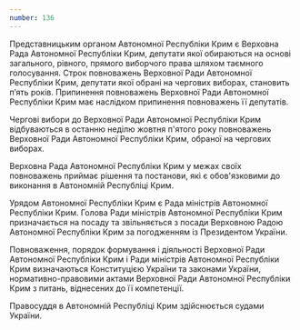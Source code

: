 ```yaml
---
number: 136
---
```


Представницьким органом Автономної Республіки Крим є Верховна Рада Автономної Республіки Крим, депутати якої обираються
на основі загального, рівного, прямого виборчого права шляхом таємного голосування. Строк повноважень Верховної Ради
Автономної Республіки Крим, депутати якої обрані на чергових виборах, становить п’ять років. Припинення повноважень
Верховної Ради Автономної Республіки Крим має наслідком припинення повноважень її депутатів.

Чергові вибори до Верховної Ради Автономної Республіки Крим відбуваються в останню неділю жовтня п'ятого року
повноважень Верховної Ради Автономної Республіки Крим, обраної на чергових виборах.

Верховна Рада Автономної Республіки Крим у межах своїх повноважень приймає рішення та постанови, які є обов'язковими до
виконання в Автономній Республіці Крим.

Урядом Автономної Республіки Крим є Рада міністрів Автономної Республіки Крим. Голова Ради міністрів Автономної
Республіки Крим призначається на посаду та звільняється з посади Верховною Радою Автономної Республіки Крим за
погодженням із Президентом України.

Повноваження, порядок формування і діяльності Верховної Ради Автономної Республіки Крим і Ради міністрів Автономної
Республіки Крим визначаються Конституцією України та законами України, нормативно-правовими актами Верховної Ради
Автономної Республіки Крим з питань, віднесених до її компетенції.

Правосуддя в Автономній Республіці Крим здійснюється судами України.
